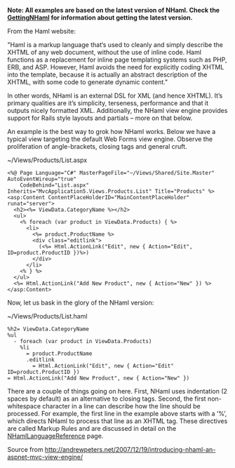 **Note: All examples are based on the latest version of NHaml. Check the [GettingNHaml](GettingNHaml.md) for information about getting the latest version.**

From the Haml website:

"Haml is a markup language that‘s used to cleanly and simply describe the XHTML of any web document, without the use of inline code. Haml functions as a replacement for inline page templating systems such as PHP, ERB, and ASP. However, Haml avoids the need for explicitly coding XHTML into the template, because it is actually an abstract description of the XHTML, with some code to generate dynamic content."

In other words, NHaml is an external DSL for XML (and hence XHTML). It’s primary qualities are it’s simplicity, terseness, performance and that it outputs nicely formatted XML. Additionally, the NHaml view engine provides support for Rails style layouts and partials – more on that below.

An example is the best way to grok how NHaml works. Below we have a typical view targeting the default Web Forms view engine. Observe the proliferation of angle-brackets, closing tags and general cruft.

~/Views/Products/List.aspx

```
<%@ Page Language="C#" MasterPageFile="~/Views/Shared/Site.Master" AutoEventWireup="true" 
    CodeBehind="List.aspx" Inherits="MvcApplication5.Views.Products.List" Title="Products" %>
<asp:Content ContentPlaceHolderID="MainContentPlaceHolder" runat="server">
  <h2><%= ViewData.CategoryName %></h2>
  <ul>
    <% foreach (var product in ViewData.Products) { %>
      <li>
        <%= product.ProductName %> 
        <div class="editlink">
          (<%= Html.ActionLink("Edit", new { Action="Edit", ID=product.ProductID })%>)
        </div>
      </li>
    <% } %>
  </ul>
  <%= Html.ActionLink("Add New Product", new { Action="New" }) %>
</asp:Content>
```

Now, let us bask in the glory of the NHaml version:

~/Views/Products/List.haml

```
%h2= ViewData.CategoryName
%ul
  - foreach (var product in ViewData.Products)
    %li
      = product.ProductName 
      .editlink
        = Html.ActionLink("Edit", new { Action="Edit" ID=product.ProductID })
= Html.ActionLink("Add New Product", new { Action="New" })
```

There are a couple of things going on here. First, NHaml uses indentation (2 spaces by default) as an alternative to closing tags. Second, the first non-whitespace character in a line can describe how the line should be processed. For example, the first line in the example above starts with a ’%’, which directs NHaml to process that line as an XHTML tag. These directives are called Markup Rules and are discussed in detail on the [NHamlLanguageReference](NHamlLanguageReference.md) page.

Source from http://andrewpeters.net/2007/12/19/introducing-nhaml-an-aspnet-mvc-view-engine/